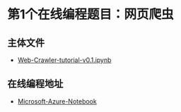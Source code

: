 # 第1个在线编程题目：网页爬虫

## 主体文件
- [Web-Crawler-tutorial-v0.1.ipynb](Web-Crawler-tutorial-v0.1.ipynb )



## 在线编程地址

- [Microsoft-Azure-Notebook](https://notebooks.azure.com/JA1LE1/projects/web-crawler-tutorial)

